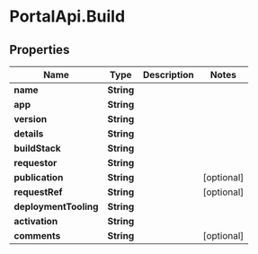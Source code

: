 # PortalApi.Build

## Properties
Name | Type | Description | Notes
------------ | ------------- | ------------- | -------------
**name** | **String** |  | 
**app** | **String** |  | 
**version** | **String** |  | 
**details** | **String** |  | 
**buildStack** | **String** |  | 
**requestor** | **String** |  | 
**publication** | **String** |  | [optional] 
**requestRef** | **String** |  | [optional] 
**deploymentTooling** | **String** |  | 
**activation** | **String** |  | 
**comments** | **String** |  | [optional] 


